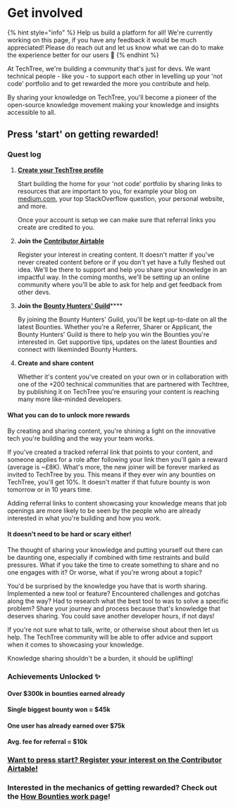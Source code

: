 # Get involved

{% hint style="info" %}
Help us build a platform for all! We're currently working on this page, if you have any feedback it would be much appreciated! Please do reach out and let us know what we can do to make the experience better for our users 🎉
{% endhint %}

At TechTree, we're building a community that's just for devs. We want technical people - like you - to support each other in levelling up your 'not code' portfolio and to get rewarded the more you contribute and help.

By sharing your knowledge on TechTree, you'll become a pioneer of the open-source knowledge movement making your knowledge and insights accessible to all.

## Press 'start' on getting rewarded!

### Quest log

1.  [**Create your TechTree profile**](create-your-profile.md)

    Start building the home for your 'not code' portfolio by sharing links to resources that are important to you, for example your blog on [medium.com](http://medium.com), your top StackOverflow question, your personal website, and more.

    Once your account is setup we can make sure that referral links you create are credited to you.
2.  **Join the** [**Contributor Airtable**](https://airtable.com/shribrqEDr8IKEvX2)

    Register your interest in creating content. It doesn't matter if you've never created content before or if you don't yet have a fully fleshed out idea. We'll be there to support and help you share your knowledge in an impactful way. In the coming months, we'll be setting up an online community where you'll be able to ask for help and get feedback from other devs.
3.  **Join the** [**Bounty Hunters' Guild**](https://mytechtree.typeform.com/bountyguild)\*\*\*\*

    By joining the Bounty Hunters' Guild, you'll be kept up-to-date on all the latest Bounties. Whether you're a Referrer, Sharer or Applicant, the Bounty Hunters' Guild is there to help you win the Bounties you're interested in. Get supportive tips, updates on the latest Bounties and connect with likeminded Bounty Hunters.
4.  **Create and share content**

    Whether it's content you've created on your own or in collaboration with one of the +200 technical communities that are partnered with Techtree, by publishing it on TechTree you're ensuring your content is reaching many more like-minded developers.

#### What you can do to unlock more rewards

By creating and sharing content, you're shining a light on the innovative tech you're building and the way your team works.

If you've created a tracked referral link that points to your content, and someone applies for a role after following your link then you'll gain a reward (average is \~£8K). What's more, the new joiner will be forever marked as invited to TechTree by you. This means if they ever win any bounties on TechTree, you'll get 10%. It doesn't matter if that future bounty is won tomorrow or in 10 years time.

Adding referral links to content showcasing your knowledge means that job openings are more likely to be seen by the people who are already interested in what you're building and how you work.

#### It doesn't need to be hard or scary either!

The thought of sharing your knowledge and putting yourself out there can be daunting one, especially if combined with time restraints and build pressures. What if you take the time to create something to share and no one engages with it? Or worse, what if you're wrong about a topic?

You'd be surprised by the knowledge you have that is worth sharing. Implemented a new tool or feature? Encountered challenges and gotchas along the way? Had to research what the best tool to was to solve a specific problem? Share your journey and process because that's knowledge that deserves sharing. You could save another developer hours, if not days!

If you're not sure what to talk, write, or otherwise shout about then let us help. The TechTree community will be able to offer advice and support when it comes to showcasing your knowledge.

Knowledge sharing shouldn't be a burden, it should be uplifting!

### Achievements Unlocked ✨

#### Over $300k in bounties earned already

#### Single biggest bounty won = $45k

#### One user has already earned over $75k

#### Avg. fee for referral = $10k

### [Want to press start? Register your interest on the Contributor Airtable!](https://airtable.com/shribrqEDr8IKEvX2)

### Interested in the mechanics of getting rewarded? Check out the [How Bounties work page](../how-it-works/how-bounties-work/)!
